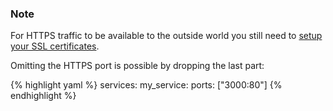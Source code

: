 <!-- post: -->


### Note

For HTTPS traffic to be available to the outside world you still need to [setup your SSL certificates](/stack-add-ins/ssl-certificate).




Omitting the HTTPS port is possible by dropping the last part:

{% highlight yaml %}
services:
    my_service:
        ports: ["3000:80"]
{% endhighlight %}

